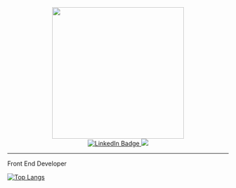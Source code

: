 <div id="header" align="center">
  <img src="https://media.giphy.com/media/qgQUggAC3Pfv687qPC/giphy.gif" width="300"/>
  <div id="badges">
    <a href="https://www.linkedin.com/in/meri%C3%A7-korkmaz-442310221/">
      <img src="https://img.shields.io/badge/LinkedIn-blue?style=for-the-badge&logo=linkedin&logoColor=white" alt="LinkedIn Badge"/>
    </a>
    <a href="http://duhanmeric.herokuapp.com/">
      <img src="https://img.shields.io/badge/-personal%20website-red?style=for-the-badge&logo=appveyor alt="Personal Website Badge"/>
    </a>
  </div>  
  <img src="https://komarev.com/ghpvc/?username=duhanmeric&style=flat-square&color=blue" alt=""/>
</div>

---

Front End Developer

[![Top Langs](https://github-readme-stats.vercel.app/api/top-langs/?username=duhanmeric&layout=compact&theme=vision-friendly-dark)](https://github.com/anuraghazra/github-readme-stats)
